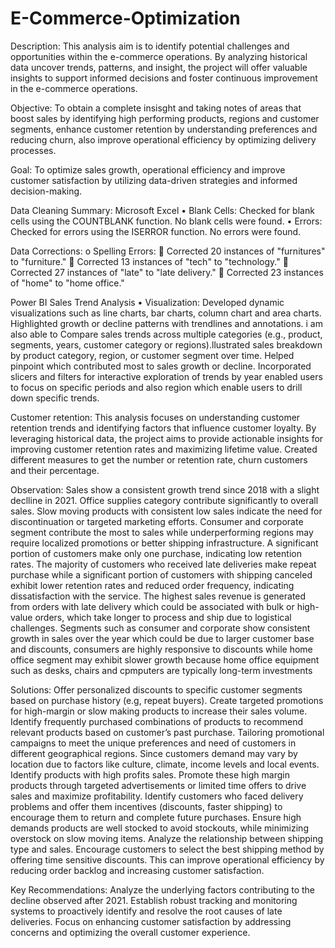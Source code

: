 # E-Commerce-Optimization
Description: This analysis aim is to identify potential challenges and opportunities within the e-commerce operations. By analyzing historical data uncover trends, patterns, and insight, the project will offer valuable insights to support informed decisions and foster continuous improvement in the e-commerce operations.

Objective: To obtain a complete insisght and taking notes of areas that boost sales by identifying high performing products, regions and customer segments, enhance customer retention by understanding preferences and reducing churn, also improve operational efficiency by optimizing delivery processes.

Goal: To optimize sales growth, operational efficiency and improve customer satisfaction by utilizing data-driven strategies and informed decision-making.

Data Cleaning Summary: Microsoft Excel • Blank Cells: Checked for blank cells using the COUNTBLANK function. No blank cells were found. • Errors: Checked for errors using the ISERROR function. No errors were found.

Data Corrections: o Spelling Errors:  Corrected 20 instances of "furnitures" to "furniture."  Corrected 13 instances of "tech" to "technology."  Corrected 27 instances of "late" to "late delivery."  Corrected 23 instances of "home" to "home office."

Power BI Sales Trend Analysis • Visualization: Developed dynamic visualizations such as line charts, bar charts, column chart and area charts. Highlighted growth or decline patterns with trendlines and annotations. i am also able to Compare sales trends across multiple categories (e.g., product, segments, years, customer category or regions).llustrated sales breakdown by product category, region, or customer segment over time.                                                                                  Helped pinpoint which contributed most to sales growth or decline. Incorporated slicers and filters for interactive exploration of trends by year enabled users to focus on specific periods and also region which enable users to drill down specific trends.

Customer retention: This analysis focuses on understanding customer retention trends and identifying factors that influence customer loyalty. By leveraging historical data, the project aims to provide actionable insights for improving customer retention rates and maximizing lifetime value. Created different measures to get the number or retention rate, churn customers and their percentage.

Observation: Sales show a consistent growth trend since 2018 with a slight declline in 2021. Office supplies category contribute significantly to overall sales. Slow moving products with consistent low sales indicate the need for discontinuation or targeted marketing efforts. Consumer and corporate segment contribute the most to sales while underperforming regions may require localized promotions or better shipping infrastructure. A significant portion of customers make only one purchase, indicating low retention rates. The majority of customers who received late deliveries make repeat purchase while a significant portion of customers with shipping canceled exhibit lower retention rates and reduced order frequency, indicating dissatisfaction with the service. The highest sales revenue is generated from orders with late delivery which could be associated with bulk or high-value orders, which take longer to process and ship due to logistical challenges. Segments such as consumer and corporate show consistent growth in sales over the year  which could be due to larger customer base and discounts, consumers are highly responsive to discounts while home office segment may exhibit slower growth because home office equipment such as desks, chairs and cpmputers are typically long-term investments

Solutions: Offer personalized discounts to specific customer segments based on purchase history (e.g, repeat buyers). Create targeted promotions for high-margin or slow making products to increase their sales volume. Identify frequently purchased combinations of products to recommend relevant products based on customer’s past purchase. Tailoring promotional campaigns to meet the unique preferences and need of customers in different geographical regions. Since customers demand may vary by location due to factors like culture, climate, income levels and local events. Identify products with high profits sales. Promote these high margin products through targeted advertisements or limited time offers to drive sales and maximize profitability. Identify customers who faced delivery problems  and offer them incentives (discounts, faster shipping) to encourage them to return and complete future purchases. Ensure high demands  products are well stocked to avoid stockouts, while minimizing overstock on slow moving items. Analyze the relationship between shipping type and sales. Encourage customers to select the best shipping method by offering time sensitive discounts. This can improve operational efficiency by reducing order backlog and increasing customer satisfaction.

Key Recommendations: Analyze the underlying factors contributing to the decline observed after 2021. Establish robust tracking and monitoring systems to proactively identify and resolve the root causes of late deliveries. Focus on enhancing customer satisfaction by addressing concerns and optimizing the overall customer experience.
